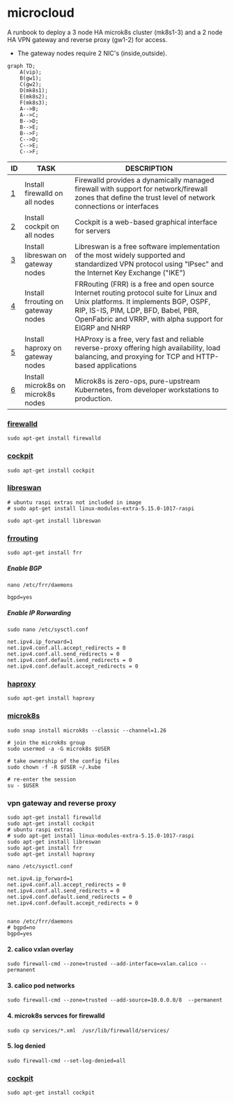 # **microcloud**
A runbook to deploy a 3 node HA microk8s cluster (mk8s1-3) and a 2 node HA VPN gateway and reverse proxy (gw1-2) for access.
* The gateway nodes require 2 NIC's (inside,outside).

```mermaid
graph TD;
    A(vip);
    B(gw1);
    C(gw2);
    D(mk8s1);
    E(mk8s2);
    F(mk8s3);
    A-->B;
    A-->C;
    B-->D;
    B-->E;
    B-->F;
    C-->D;
    C-->E;
    C-->F;
```

| ID  | TASK | DESCRIPTION | 
| --- | ---- | ----------- |
| [1](#firewalld) | Install firewalld on all nodes | Firewalld provides a dynamically managed firewall with support for network/firewall zones that define the trust level of network connections or interfaces | 
| [2](#cockpit) | Install cockpit on all nodes | Cockpit is a web-based graphical interface for servers | 
| [3](#libreswan) | Install libreswan on gateway nodes | Libreswan is a free software implementation of the most widely supported and standardized VPN protocol using "IPsec" and the Internet Key Exchange ("IKE") | 
| [4](#frrouting) | Install frrouting on gateway nodes | FRRouting (FRR) is a free and open source Internet routing protocol suite for Linux and Unix platforms. It implements BGP, OSPF, RIP, IS-IS, PIM, LDP, BFD, Babel, PBR, OpenFabric and VRRP, with alpha support for EIGRP and NHRP |
| [5](#haproxy) | Install haproxy on gateway nodes | HAProxy is a free, very fast and reliable reverse-proxy offering high availability, load balancing, and proxying for TCP and HTTP-based applications |
| [6](#microk8s) | Install microk8s on microk8s nodes | Microk8s is zero-ops, pure-upstream Kubernetes, from developer workstations to production. |


### [firewalld](https://firewalld.org/)
```shell
sudo apt-get install firewalld
```
### [cockpit](https://cockpit-project.org/)
```shell
sudo apt-get install cockpit
```
### [libreswan](https://libreswan.org/)
```shell
# ubuntu raspi extras not included in image
# sudo apt-get install linux-modules-extra-5.15.0-1017-raspi

sudo apt-get install libreswan
```
### [frrouting](https://frrouting.org/)
```shell
sudo apt-get install frr
```
##### Enable BGP
```
nano /etc/frr/daemons

bgpd=yes
```
##### Enable IP Rorwarding
```
sudo nano /etc/sysctl.conf

net.ipv4.ip_forward=1
net.ipv4.conf.all.accept_redirects = 0
net.ipv4.conf.all.send_redirects = 0
net.ipv4.conf.default.send_redirects = 0
net.ipv4.conf.default.accept_redirects = 0

```
### [haproxy](https://www.haproxy.org/)
```shell
sudo apt-get install haproxy
```
### [microk8s](https://microk8s.io/docs/getting-started)
```shell
sudo snap install microk8s --classic --channel=1.26

# join the microk8s group
sudo usermod -a -G microk8s $USER

# take ownership of the config files
sudo chown -f -R $USER ~/.kube

# re-enter the session
su - $USER
```






### vpn gateway and reverse proxy
```
sudo apt-get install firewalld
sudo apt-get install cockpit
# ubuntu raspi extras
# sudo apt-get install linux-modules-extra-5.15.0-1017-raspi
sudo apt-get install libreswan
sudo apt-get install frr
sudo apt-get install haproxy

nano /etc/sysctl.conf

net.ipv4.ip_forward=1
net.ipv4.conf.all.accept_redirects = 0
net.ipv4.conf.all.send_redirects = 0
net.ipv4.conf.default.send_redirects = 0
net.ipv4.conf.default.accept_redirects = 0


nano /etc/frr/daemons 
# bgpd=no
bgpd=yes
```


#### 2. calico vxlan overlay
```shell
sudo firewall-cmd --zone=trusted --add-interface=vxlan.calico --permanent
```
#### 3. calico pod networks
```shell
sudo firewall-cmd --zone=trusted --add-source=10.0.0.0/8  --permanent 
```
#### 4. microk8s servces for firewalld
```shell
sudo cp services/*.xml  /usr/lib/firewalld/services/ 
```
#### 5. log denied
```shell
sudo firewall-cmd --set-log-denied=all
```
### [cockpit](https://cockpit-project.org/)
```shell
sudo apt-get install cockpit
```
